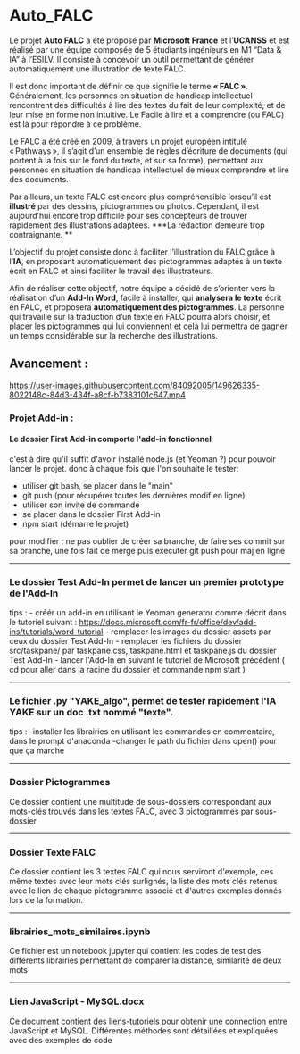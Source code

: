 # Auto_FALC

Le projet **Auto FALC** a été proposé par **Microsoft France** et l’**UCANSS** et est réalisé par une équipe composée de 5 étudiants ingénieurs en M1 “Data & IA” à l’ESILV. Il consiste à concevoir un outil permettant de générer automatiquement une illustration de texte FALC.   

Il est donc important de définir ce que signifie le terme **« FALC »**. Généralement, les personnes en situation de handicap intellectuel rencontrent des difficultés à lire des textes du fait de leur complexité, et de leur mise en forme non intuitive. Le Facile à lire et à comprendre (ou FALC) est là pour répondre à ce problème.  

Le FALC a été créé en 2009, à travers un projet européen intitulé « Pathways », il s’agit d’un ensemble de règles d’écriture de documents (qui portent à la fois sur le fond du texte, et sur sa forme), permettant aux personnes en situation de handicap intellectuel de mieux comprendre et lire des documents.    

Par ailleurs, un texte FALC est encore plus compréhensible lorsqu’il est **illustré** par des dessins, pictogrammes ou photos. Cependant, il est aujourd’hui encore trop difficile pour ses concepteurs de trouver rapidement des illustrations adaptées. ***La rédaction demeure trop contraignante. **  

L’objectif du projet consiste donc à faciliter l’illustration du FALC grâce à l’**IA**, en proposant automatiquement des pictogrammes adaptés à un texte écrit en FALC et ainsi faciliter le travail des illustrateurs.  

Afin de réaliser cette objectif, notre équipe a décidé de s’orienter vers la réalisation d’un **Add-In Word**, facile à installer, qui **analysera le texte** écrit en FALC, et proposera **automatiquement des pictogrammes**. La personne qui travaille sur la traduction d’un texte en FALC pourra alors choisir, et placer les pictogrammes qui lui conviennent et cela lui permettra de gagner un temps considérable sur la recherche des illustrations. 

## Avancement :

https://user-images.githubusercontent.com/84092005/149626335-8022148c-84d3-434f-a8cf-b7383101c647.mp4

### Projet Add-in : 
#### Le dossier First Add-in comporte l'add-in fonctionnel
c'est à dire qu'il suffit d'avoir installé node.js (et Yeoman ?) pour pouvoir lancer le projet.
donc à chaque fois que l'on souhaite le tester:
- utiliser git bash, se placer dans le "main"
- git push (pour récupérer toutes les dernières modif en ligne)
- utiliser son invite de commande
- se placer dans le dossier First Add-in
- npm start (démarre le projet)

pour modifier : ne pas oublier de créer sa branche, de faire ses commit sur sa branche, une fois fait de merge puis executer git push pour maj en ligne

-----------------------------------------------------------------------------------------------------------------------------------------------------------------------------------------
### Le dossier Test Add-In permet de lancer un premier prototype de l'Add-In

tips : - créér un add-in en utilisant le Yeoman generator comme décrit dans le tutoriel suivant : https://docs.microsoft.com/fr-fr/office/dev/add-ins/tutorials/word-tutorial
       - remplacer les images du dossier assets par ceux du dossier Test Add-In
       - remplacer les fichiers du dossier src/taskpane/ par taskpane.css, taskpane.html et taskpane.js du dossier Test Add-In
       - lancer l'Add-In en suivant le tutoriel de Microsoft précédent ( cd pour aller dans la racine du dossier et commande npm start )
       
-----------------------------------------------------------------------------------------------------------------------------------------------------------------------------------------

### Le fichier .py "YAKE_algo", permet de tester rapidement l'IA YAKE sur un doc .txt nommé "texte".
tips : -installer les librairies en utilisant les commandes en commentaire, dans le prompt d'anaconda
       -changer le path du fichier dans open() pour que ça marche
 
-----------------------------------------------------------------------------------------------------------------------------------------------------------------------------------------
### Dossier Pictogrammes 
Ce dossier contient une multitude de sous-dossiers correspondant aux mots-clés trouvés dans les textes FALC, avec 3 pictogrammes par sous-dossier

-----------------------------------------------------------------------------------------------------------------------------------------------------------------------------------------
### Dossier Texte FALC 
Ce dossier contient les 3 textes FALC qui nous serviront d'exemple, ces même textes avec leur mots clés surlignés, la liste des mots clés retenus avec le lien de chaque pictogramme associé et d'autres exemples donnés lors de la formation. 

-----------------------------------------------------------------------------------------------------------------------------------------------------------------------------------------
### librairies_mots_similaires.ipynb
Ce fichier est un notebook jupyter qui contient les codes de test des différents librairies permettant de comparer la distance, similarité de deux mots

-----------------------------------------------------------------------------------------------------------------------------------------------------------------------------------------
### Lien JavaScript - MySQL.docx 
Ce document contient des liens-tutoriels pour obtenir une connection entre JavaScript et MySQL. Différentes méthodes sont détaillées et expliquées avec des exemples de code
